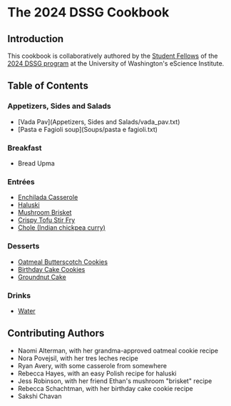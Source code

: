 # The 2024 DSSG Cookbook

## Introduction

This cookbook is collaboratively authored by the [Student Fellows](https://escience.washington.edu/using-data-science/data-science-for-social-good/participants/) of the [2024 DSSG program](https://escience.washington.edu/using-data-science/data-science-for-social-good/) at the University of Washington's eScience Institute.

## Table of Contents

### Appetizers, Sides and Salads
- [Vada Pav](Appetizers, Sides and Salads/vada_pav.txt)
- [Pasta e Fagioli soup](Soups/pasta e fagioli.txt)

### Breakfast
- Bread Upma

### Entrées
 - [Enchilada Casserole](Entrees/enchilada_casserole.md)
- [Haluski](Entrées/recipe.txt)
- [Mushroom Brisket](Entrées/mushroom-brisket.txt)
- [Crispy Tofu Stir Fry](Entrees/crispy-tofu-stir-fry.txt)
- [Chole (Indian chickpea curry)](Entree/chickpea-recipe.txt)

### Desserts
- [Oatmeal Butterscotch Cookies](Desserts/oatmeal-butterscotch-cookies.md)
- [Birthday Cake Cookies](Desserts/bdaycakecookies.txt)
- [Groundnut Cake](Desserts/groundnut-cake.md)

### Drinks
- [Water](Drinks/wonjo.md)

## Contributing Authors

- Naomi Alterman, with her grandma-approved oatmeal cookie recipe
- Nora Povejsil, with her tres leches recipe
- Ryan Avery, with some casserole from somewhere
- Rebecca Hayes, with an easy Polish recipe for haluski
- Jess Robinson, with her friend Ethan's mushroom "brisket" recipe
- Rebecca Schachtman, with her birthday cake cookie recipe
- Sakshi Chavan
